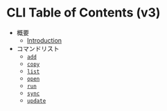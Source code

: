 # CLI Table of Contents (v3)

- 概要
  - [Introduction](index.md)
- コマンドリスト
  - [`add`](add.md)
  - [`copy`](copy.md)
  - [`list`](list.md)
  - [`open`](open.md)
  - [`run`](run.md)
  - [`sync`](sync.md)
  - [`update`](update.md)
